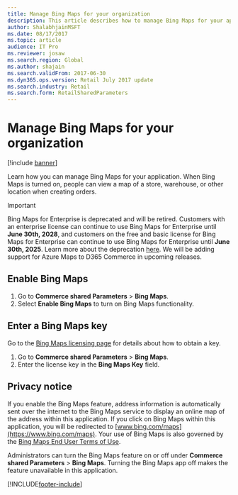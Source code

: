 ```yaml
---
title: Manage Bing Maps for your organization
description: This article describes how to manage Bing Maps for your application.
author: ShalabhjainMSFT
ms.date: 08/17/2017
ms.topic: article
audience: IT Pro
ms.reviewer: josaw
ms.search.region: Global
ms.author: shajain
ms.search.validFrom: 2017-06-30
ms.dyn365.ops.version: Retail July 2017 update
ms.search.industry: Retail
ms.search.form: RetailSharedParameters
---
```


# Manage Bing Maps for your organization

[!include [banner](../includes/banner.md)]

Learn how you can manage Bing Maps for your application. When Bing Maps is turned on, people can view a map of a store, warehouse, or other location when creating orders. 

> [!IMPORTANT]
> Bing Maps for Enterprise is deprecated and will be retired. Customers with an enterprise license can continue to use Bing Maps for Enterprise until **June 30th, 2028**, and customers on the free and basic license for Bing Maps for Enterprise can continue to use Bing Maps for Enterprise until **June 30th, 2025**. Learn more about the deprecation [here](https://www.microsoft.com/en-us/maps/bing-maps/discontinued-services?msockid=0f45df6be4b865532bd6cc06e57f64a1). We will be adding support for Azure Maps to D365 Commerce in upcoming releases. 

## Enable Bing Maps

1. Go to **Commerce shared Parameters** > **Bing Maps**.
2. Select **Enable Bing Maps** to turn on Bing Maps functionality.

## Enter a Bing Maps key

Go to the [Bing Maps licensing page](https://go.microsoft.com/fwlink/p/?LinkID=390116) for details about how to
obtain a key.

1. Go to **Commerce shared Parameters** > **Bing Maps**.
2. Enter the license key in the **Bing Maps Key** field.

## Privacy notice

If you enable the Bing Maps feature, address information is automatically sent over the internet to the Bing Maps service to display an online map of the address within this application. If you click on Bing Maps within this application, you will be redirected to [www.bing.com/maps](https://www.bing.com/maps). Your use of Bing Maps is also governed by the [Bing Maps End User Terms of Use](https://go.microsoft.com/?linkid=9710837).  
  
Administrators can turn the Bing Maps feature on or off under **Commerce shared Parameters** > **Bing Maps**. Turning the Bing Maps app off makes the feature unavailable in this application.

[!INCLUDE[footer-include](../../includes/footer-banner.md)]
